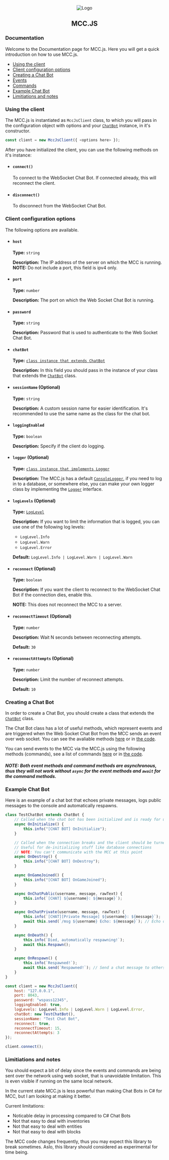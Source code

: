 <div align="center">

<img src="http://i.pics.rs/oo3pk.png" alt="Logo"/>

## MCC.JS

</div>

### Documentation

Welcome to the Documentation page for MCC.js. 
Here you will get a quick introduction on how to use MCC.js.

- [Using the client](#using-the-client)
- [Client configuration options](#client-configuration-options)
- [Creating a Chat Bot](#creating-a-chat-bot)
- [Events](Events.md)
- [Commands](Commands.md)
- [Example Chat Bot](#example-chat-bot)
- [Limitiations and notes](#limitiations-and-notes)

### Using the client

The MCC.js is instantiated as `MccJsClient` class, to which you will pass in the configuration object with options and your [`ChatBot`](https://github.com/milutinke/MCC.js/blob/master/src/ChatBot.ts) instance, in it's constructor.

```javascript
const client = new MccJsClient({ <options here> });
```

After you have initialized the client, you can use the following methods on it's instance:

- #### `connect()`

  To connect to the WebSocket Chat Bot.
  If connected already, this will reconnect the client.

- #### `disconnect()`

  To disconnect from the WebSocket Chat Bot.

### Client configuration options

The following options are available.

- #### `host`

  **Type:** `string`

  **Description:**
  The IP address of the server on which the MCC is running.
  **NOTE:** Do not include a port, this field is ipv4 only.

- #### `port`

  **Type:** `number`

  **Description:**
  The port on which the Web Socket Chat Bot is running.

- #### `password`

  **Type:** `string`

  **Description:**
  Password that is used to authenticate to the Web Socket Chat Bot.

- #### `chatBot`

  **Type:** [`class instance that extends ChatBot`](https://github.com/milutinke/MCC.js/blob/master/src/ChatBot.ts)

  **Description:**
  In this field you should pass in the instance of your class that extends the [`ChatBot`](https://github.com/milutinke/MCC.js/blob/master/src/ChatBot.ts) class.

- #### `sessionName` (**Optional**)

  **Type:** `string`

  **Description:**
  A custom session name for easier identification.
  It's recommended to use the same name as the class for the chat bot.

- #### `loggingEnabled`

  **Type:** `boolean`

  **Description:**
  Specify if the client do logging.

- #### `logger` (**Optional**)

  **Type:** [`class instance that implements Logger`](https://github.com/milutinke/MCC.js/blob/master/src/Logging/Contract/Logger.ts)

  **Description:**
  The MCC.js has a default [`ConsoleLogger`](https://github.com/milutinke/MCC.js/blob/master/src/Logging/ConsoleLogger.ts), if you need to log in to a database, or somewhere else, you can make your own logger class by implementing the [`Logger`](https://github.com/milutinke/MCC.js/blob/master/src/Logging/Contract/Logger.ts) interface.

- #### `logLevels` (**Optional**)

  **Type:** [`LogLevel`](https://github.com/milutinke/MCC.js/blob/master/src/Logging/Contract/LogLevels.ts)

  **Description:**
  If you want to limit the information that is logged, you can use one of the following log levels:

  - `LogLevel.Info`
  - `LogLevel.Warn`
  - `LogLevel.Error`

  **Default:**
  `LogLevel.Info | LogLevel.Warn | LogLevel.Warn`

- #### `reconnect` (**Optional**)

  **Type:** `boolean`

  **Description:**
  If you want the client to reconnect to the WebSocket Chat Bot if the connection dies, enable this.

  **NOTE:** This does not reconnect the MCC to a server.

- #### `reconnectTimeout` (**Optional**)

  **Type:** `number`

  **Description:**
  Wait N seconds between reconnecting attempts.

  **Default:** `30`

- #### `reconnectAttempts` (**Optional**)

  **Type:** `number`

  **Description:**
  Limit the number of reconnect attempts.

  **Default:** `10`

### Creating a Chat Bot

In order to create a Chat Bot, you should create a class that extends the [`ChatBot`](https://github.com/milutinke/MCC.js/blob/master/src/ChatBot.ts) class.

The Chat Bot class has a lot of useful methods, which represent events and are triggered when the Web Socket Chat Bot from the MCC sends an event over web socket.
You can see the avaliable methods [here](Events.md) or in [the code](https://github.com/milutinke/MCC.js/blob/dc5ccfecb65284f021c94c8381c3d7fb4f36a2c3/src/ChatBot.ts#L568).

You can send events to the MCC via the MCC.js using the following methods (commands), see a list of commands [here](Commands.md) or in [the code](https://github.com/milutinke/MCC.js/blob/dc5ccfecb65284f021c94c8381c3d7fb4f36a2c3/src/ChatBot.ts#L307).

##### NOTE: Both event methods and command methods are asynchronous, thus they will not work without `async` for the event methods and `await` for the command methods.

### Example Chat Bot

Here is an example of a chat bot that echoes private messages, logs public messages to the console and automatically respawns.

```javascript
class TestChatBot extends ChatBot {
    // Called when the chat bot has been initialized and is ready for use
    async OnInitialize() {
        this.info("[CHAT BOT] OnInitialize");
    }

    // Called when the connection breaks and the client should be turned off
    // Useful for de-initializing stuff like database connections
    // NOTE: You can't communicate with the MCC at this point
    async OnDestroy() {
        this.info("[CHAT BOT] OnDestroy");
    }

    async OnGameJoined() {
        this.info("[CHAT BOT] OnGameJoined");
    }

    async OnChatPublic(username, message, rawText) {
        this.info(`[CHAT] ${username}: ${message}`);
    }

    async OnChatPrivate(username, message, rawText) {
        this.info(`[CHAT][Private Message] ${username}: ${message}`);
        await this.send(`/msg ${username} Echo: ${message}`); // Echo out the private message
    }

    async OnDeath() {
        this.info(`Died, automatically respawning!`);
        await this.Respawn();
    }

    async OnRespawn() {
        this.info(`Respawned!`);
        await this.send(`Respawned!`); // Send a chat message to others that the bot has respawned
    }
}

const client = new MccJsClient({
    host: "127.0.0.1",
    port: 8043,
    password: "wspass12345",
    loggingEnabled: true,
    logLevels: LogLevel.Info | LogLevel.Warn | LogLevel.Error,
    chatBot: new TestChatBot(),
    sessionName: "Test Chat Bot",
    reconnect: true,
    reconnectTimeout: 15,
    reconnectAttempts: 3
});

client.connect();
```

### Limitiations and notes

You should expect a bit of delay since the events and commands are being sent over the network using web socket, that is unavoidable limitation. This is even visible if running on the same local network.

In the current state MCC.js is less powerful than making Chat Bots in C# for MCC, but I am looking at making it better.

Current limitations:

- Noticable delay in processing compared to C# Chat Bots
- Not that easy to deal with inventories
- Not that easy to deal with entities
- Not that easy to deal with blocks

The MCC code changes frequently, thus you may expect this library to break sometimes.
Aslo, this library should considered as experimental for time being.
